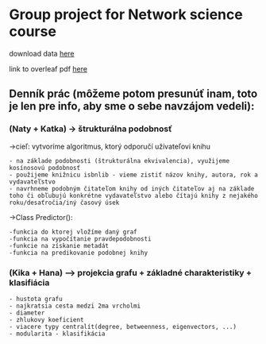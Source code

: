 # Group project for Network science course


download data [here](https://nrvis.com/download/data/dynamic/rec-amz-Books.zip)

link to overleaf pdf [here](https://www.overleaf.com/7695275431ghcqqqzqrwhp)


## Denník prác (môžeme potom presunúť inam, toto je len pre info, aby sme o sebe navzájom vedeli):

### (Naty + Katka) -> štrukturálna podobnosť 
->cieľ: vytvoríme algoritmus, ktorý odporučí užívateľovi knihu 

    - na základe podobnosti (štrukturálna ekvivalencia), využijeme kosínosovú podobnosť
    - použijeme knižnicu isbnlib - vieme zistiť názov knihy, autora, rok a vydavateľstvo 
    - navrhneme podobným čitateľom knihy od iných čitateľov aj na základe toho či obľubujú konkrétne vydavateľstvo alebo čítajú knihy z nejakého roku/desaťročia/iný časový úsek 
    
    
->Class Predictor():

    -funkcia do ktorej vložíme daný graf 
    -funkcia na vypočítanie pravdepodobnosti
    -funkcie na získanie metadát
    -funkcia na predikovanie podobnej knihy 


### (Kika + Hana) –> projekcia grafu + základné charakteristiky + klasifiácia
    - hustota grafu
    - najkratsia cesta medzi 2ma vrcholmi
    - diameter
    - zhlukovy koeficient
    - viacere typy centralít(degree, betweenness, eigenvectors, ...)
    - modularita - klasifikácia
